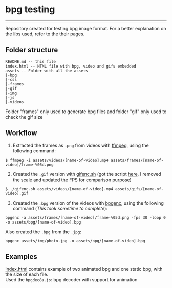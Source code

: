 # bpg testing
---

Repository created for testing bpg image format.
For a better explanation on the libs used, refer to the their pages.

## Folder structure
```
README.md -- this file
index.html -- HTML file with bpg, video and gifs embedded
assets -- Folder with all the assets
|-bpg
|-css
|-frames
|-gif
|-img
|-js
|-videos
```
Folder "frames" only used to generate bpg files and folder "gif" only used to check the gif size

## Workflow
1. Extracted the frames as `.png` from videos with [ffmpeg](https://www.ffmpeg.org/), using the following command:
```
$ ffmpeg -i assets/videos/[name-of-video].mp4 assets/frames/[name-of-video]/frame-%05d.png
```

2. Created the `.gif` version with [gifenc.sh](gifenc.sh) (got the script [here](http://blog.pkh.me/p/21-high-quality-gif-with-ffmpeg.html), I removed the scale and updated the FPS for comparison purpose)
```
$ ./gifenc.sh assets/videos/[name-of-video].mp4 assets/gifs/[name-of-video].gif
```

3. Created the `.bpg` version of the videos with [bpgenc](http://bellard.org/bpg/), using the following command (*This took sometime to complete*):
```
bpgenc -a assets/frames/[name-of-video]/frame-%05d.png -fps 30 -loop 0 -o assets/bpg/[name-of-video].bpg
```
Also created the `.bpg` from the `.jpg`:
```
bpgenc assets/img/photo.jpg -o assets/bpg/[name-of-video].bpg
```

## Examples
[index.html](index.html) contains example of two animated bpg and one static bpg, with the size of each file.  
Used the `bpgdec8a.js`: bpg decoder with support for animation